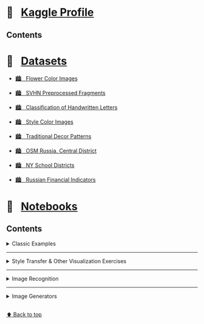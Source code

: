 # &#x1F4D1; &nbsp; [Kaggle Profile](https://www.kaggle.com/olgabelitskaya)

## Contents


# &#x1F4D1; &nbsp; [Datasets](https://www.kaggle.com/olgabelitskaya/datasets)

* [🏙 &nbsp; Flower Color Images](https://www.kaggle.com/olgabelitskaya/flower-color-images)

* [🏙 &nbsp; SVHN Preprocessed Fragments](https://www.kaggle.com/olgabelitskaya/svhn-preproccessed-fragments)

* [🏙 &nbsp; Classification of Handwritten Letters](https://www.kaggle.com/olgabelitskaya/classification-of-handwritten-letters)

* [🏙 &nbsp; Style Color Images](https://www.kaggle.com/olgabelitskaya/style-color-images)

* [🏙 &nbsp; Traditional Decor Patterns](https://www.kaggle.com/olgabelitskaya/traditional-decor-patterns)

* [🏙 &nbsp; OSM Russia. Central District](https://www.kaggle.com/olgabelitskaya/osm-russia-central-district)

* [🏙 &nbsp; NY School Districts](https://www.kaggle.com/olgabelitskaya/ny-school-districts)

* [🏙 &nbsp; Russian Financial Indicators](https://www.kaggle.com/olgabelitskaya/russian-financial-indicators)


# &#x1F4D1; &nbsp; [Notebooks](https://www.kaggle.com/olgabelitskaya/notebooks)

## Contents

<details>
<summary>Classic Examples</summary>

* [&#x1F4D6; Digit Recognition Models #1](https://www.kaggle.com/olgabelitskaya/digit-recognition-models-1)

* [&#x1F4D6; Digit Recognition Models #2](https://www.kaggle.com/olgabelitskaya/digit-recognition-models-2)

* [&#x1F4D6; Digit Recognition Models #3](https://www.kaggle.com/olgabelitskaya/digit-recognition-models-3)

* [&#x1F4D6; Digit Recognition Models R](https://www.kaggle.com/olgabelitskaya/digit-recognition-models-r)

* [&#x1F4D6; Digit Recognition Models R 2](https://www.kaggle.com/olgabelitskaya/digit-recognition-models-r-2)

* [&#x1F4D6; Titanic Survival Exploration](https://www.kaggle.com/olgabelitskaya/titanic-survival-exploration)

* [&#x1F4D6; Predicting Boston Housing Prices](https://www.kaggle.com/olgabelitskaya/boston-housing-prices)

* [&#x1F4D6; Sberbank Russian Housing Market](https://www.kaggle.com/olgabelitskaya/sberbank-russian-housing-market)

* [&#x1F4D6; House Prices: Advanced Regression Techniques](https://www.kaggle.com/olgabelitskaya/regressors)

</details>

---

<details>
<summary> Style Transfer & Other Visualization Exercises</summary>

* [&#x1F4D6; Mixed Styles](https://www.kaggle.com/olgabelitskaya/mixed-styles)

* [&#x1F4D6; Mixed Styles 2](https://www.kaggle.com/olgabelitskaya/mixed-styles-2)

* [&#x1F4D6; OpenCV Cookbook](https://www.kaggle.com/olgabelitskaya/opencv-cookbook)

* [&#x1F4D6; Plotting Exercises](https://www.kaggle.com/olgabelitskaya/plotting-exercises)

* [&#x1F4D6; Plotting Exercises 2](https://www.kaggle.com/olgabelitskaya/plotting-exercises-2)

* [&#x1F4D6; Plotting Exercises 3](https://www.kaggle.com/olgabelitskaya/plotting-exercises-3)

* [&#x1F4D6; Plotting Exercises R](https://www.kaggle.com/olgabelitskaya/plotting-exercises-r)

* [&#x1F4D6; Plotting Exercises R 2](https://www.kaggle.com/olgabelitskaya/plotting-exercises-r-2)

</details>

---

<details>
<summary> Image Recognition</summary>

* [&#x1F4D6; The Dataset of Flower Images](https://www.kaggle.com/olgabelitskaya/the-dataset-of-flower-images)

* [&#x1F4D6; The Data Set of Flower Images (R)](https://www.kaggle.com/olgabelitskaya/the-data-set-of-flower-images-r)

* [&#x1F4D6; Flower Images. Keras Applications](https://www.kaggle.com/olgabelitskaya/flower-images-keras-applications)

* [&#x1F4D6; Preprocessing of Style Color Images](https://www.kaggle.com/olgabelitskaya/preprocessing-of-style-color-images)

* [&#x1F4D6; Multi-Label Classification Models](https://www.kaggle.com/olgabelitskaya/multi-label-classification-models)

* [&#x1F4D6; Brand Recognition](https://www.kaggle.com/olgabelitskaya/brand-recognition)

* [&#x1F4D6; Product Recognition](https://www.kaggle.com/olgabelitskaya/product-recognition)

* [&#x1F4D6; Style Images. Keras Applications](https://www.kaggle.com/olgabelitskaya/style-images-keras-applications)

</details>

---

<details>
<summary> Image Generators</summary>

* [&#x1F4D6; Image Generator](https://www.kaggle.com/olgabelitskaya/image-generator)
* [&#x1F4D6; Image Generator 2](https://www.kaggle.com/olgabelitskaya/image-generator-2)
* [&#x1F4D6; Image Generator 3](https://www.kaggle.com/olgabelitskaya/image-generator-3)
* [&#x1F4D6; Image Generator 4](https://www.kaggle.com/olgabelitskaya/image-generator-4)

</details>

<br>[⬆ Back to top](#Contents)